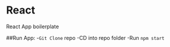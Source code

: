 # React
React App boilerplate

##Run App:
 -`Git Clone` repo
 -CD into repo folder
 -Run `npm start`
